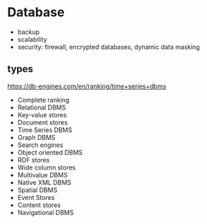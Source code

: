 # Database

- backup
- scalability
- security: firewall, encrypted databases, dynamic data masking

## types
https://db-engines.com/en/ranking/time+series+dbms
- Complete ranking
- Relational DBMS
- Key-value stores
- Document stores
- Time Series DBMS
- Graph DBMS
- Search engines
- Object oriented DBMS
- RDF stores
- Wide column stores
- Multivalue DBMS
- Native XML DBMS
- Spatial DBMS
- Event Stores
- Content stores
- Navigational DBMS
